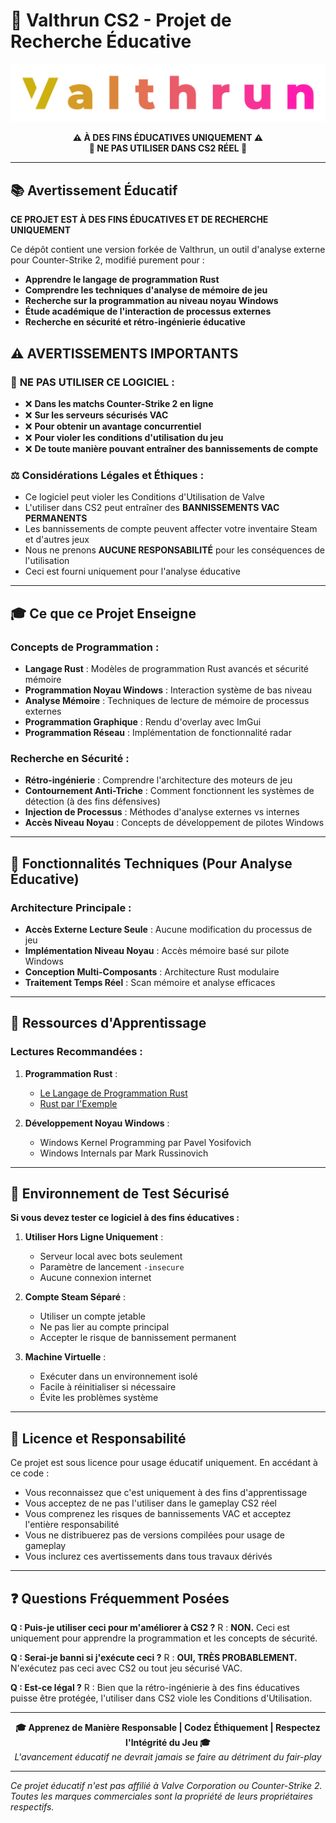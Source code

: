 # 🎯 Valthrun CS2 - Projet de Recherche Éducative

![Valthrun CS2 Logo](./img/logo.svg)

<p align="center">
  <strong>⚠️ À DES FINS ÉDUCATIVES UNIQUEMENT ⚠️</strong><br>
  <strong>🚫 NE PAS UTILISER DANS CS2 RÉEL 🚫</strong>
</p>

---

## 📚 Avertissement Éducatif

**CE PROJET EST À DES FINS ÉDUCATIVES ET DE RECHERCHE UNIQUEMENT**

Ce dépôt contient une version forkée de Valthrun, un outil d'analyse externe pour Counter-Strike 2, modifié purement pour :
- **Apprendre le langage de programmation Rust**
- **Comprendre les techniques d'analyse de mémoire de jeu**
- **Recherche sur la programmation au niveau noyau Windows**
- **Étude académique de l'interaction de processus externes**
- **Recherche en sécurité et rétro-ingénierie éducative**

## ⚠️ AVERTISSEMENTS IMPORTANTS

### 🚫 **NE PAS UTILISER CE LOGICIEL :**
- ❌ **Dans les matchs Counter-Strike 2 en ligne**
- ❌ **Sur les serveurs sécurisés VAC**
- ❌ **Pour obtenir un avantage concurrentiel**
- ❌ **Pour violer les conditions d'utilisation du jeu**
- ❌ **De toute manière pouvant entraîner des bannissements de compte**

### ⚖️ **Considérations Légales et Éthiques :**
- Ce logiciel peut violer les Conditions d'Utilisation de Valve
- L'utiliser dans CS2 peut entraîner des **BANNISSEMENTS VAC PERMANENTS**
- Les bannissements de compte peuvent affecter votre inventaire Steam et d'autres jeux
- Nous ne prenons **AUCUNE RESPONSABILITÉ** pour les conséquences de l'utilisation
- Ceci est fourni uniquement pour l'analyse éducative

---

## 🎓 Ce que ce Projet Enseigne

### Concepts de Programmation :
- **Langage Rust** : Modèles de programmation Rust avancés et sécurité mémoire
- **Programmation Noyau Windows** : Interaction système de bas niveau
- **Analyse Mémoire** : Techniques de lecture de mémoire de processus externes
- **Programmation Graphique** : Rendu d'overlay avec ImGui
- **Programmation Réseau** : Implémentation de fonctionnalité radar

### Recherche en Sécurité :
- **Rétro-ingénierie** : Comprendre l'architecture des moteurs de jeu
- **Contournement Anti-Triche** : Comment fonctionnent les systèmes de détection (à des fins défensives)
- **Injection de Processus** : Méthodes d'analyse externes vs internes
- **Accès Niveau Noyau** : Concepts de développement de pilotes Windows

---

## 🔧 Fonctionnalités Techniques (Pour Analyse Éducative)

### Architecture Principale :
- **Accès Externe Lecture Seule** : Aucune modification du processus de jeu
- **Implémentation Niveau Noyau** : Accès mémoire basé sur pilote Windows
- **Conception Multi-Composants** : Architecture Rust modulaire
- **Traitement Temps Réel** : Scan mémoire et analyse efficaces

---

## 📖 Ressources d'Apprentissage

### Lectures Recommandées :
1. **Programmation Rust** :
   - [Le Langage de Programmation Rust](https://doc.rust-lang.org/book/)
   - [Rust par l'Exemple](https://doc.rust-lang.org/rust-by-example/)

2. **Développement Noyau Windows** :
   - Windows Kernel Programming par Pavel Yosifovich
   - Windows Internals par Mark Russinovich

---

## 🧪 Environnement de Test Sécurisé

**Si vous devez tester ce logiciel à des fins éducatives :**

1. **Utiliser Hors Ligne Uniquement** :
   - Serveur local avec bots seulement
   - Paramètre de lancement `-insecure`
   - Aucune connexion internet

2. **Compte Steam Séparé** :
   - Utiliser un compte jetable
   - Ne pas lier au compte principal
   - Accepter le risque de bannissement permanent

3. **Machine Virtuelle** :
   - Exécuter dans un environnement isolé
   - Facile à réinitialiser si nécessaire
   - Évite les problèmes système

---

## 📜 Licence et Responsabilité

Ce projet est sous licence pour usage éducatif uniquement. En accédant à ce code :

- Vous reconnaissez que c'est uniquement à des fins d'apprentissage
- Vous acceptez de ne pas l'utiliser dans le gameplay CS2 réel
- Vous comprenez les risques de bannissements VAC et acceptez l'entière responsabilité
- Vous ne distribuerez pas de versions compilées pour usage de gameplay
- Vous inclurez ces avertissements dans tous travaux dérivés

---

## ❓ Questions Fréquemment Posées

**Q : Puis-je utiliser ceci pour m'améliorer à CS2 ?**
R : **NON.** Ceci est uniquement pour apprendre la programmation et les concepts de sécurité.

**Q : Serai-je banni si j'exécute ceci ?**
R : **OUI, TRÈS PROBABLEMENT.** N'exécutez pas ceci avec CS2 ou tout jeu sécurisé VAC.

**Q : Est-ce légal ?**
R : Bien que la rétro-ingénierie à des fins éducatives puisse être protégée, l'utiliser dans CS2 viole les Conditions d'Utilisation.

---

<p align="center">
  <strong>🎓 Apprenez de Manière Responsable | Codez Éthiquement | Respectez l'Intégrité du Jeu 🎓</strong><br>
  <em>L'avancement éducatif ne devrait jamais se faire au détriment du fair-play</em>
</p>

---

*Ce projet éducatif n'est pas affilié à Valve Corporation ou Counter-Strike 2. Toutes les marques commerciales sont la propriété de leurs propriétaires respectifs.*
